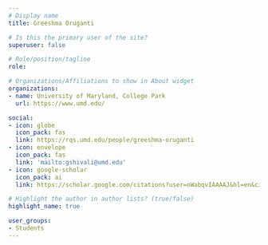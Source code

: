 ```yaml
---
# Display name
title: Greeshma Oruganti

# Is this the primary user of the site?
superuser: false

# Role/position/tagline
role: 

# Organizations/Affiliations to show in About widget
organizations:
- name: University of Maryland, College Park
  url: https://www.umd.edu/

social:
- icon: globe
  icon_pack: fas
  link: https://rqs.umd.edu/people/greeshma-oruganti
- icon: envelope
  icon_pack: fas
  link: 'mailto:gshivali@umd.edu'
- icon: google-scholar
  icon_pack: ai
  link: https://scholar.google.com/citations?user=nWabqvIAAAAJ&hl=en&citsig=ANVigOt95nNyTy36ZH5Ig470wvpe

# Highlight the author in author lists? (true/false)
highlight_name: true

user_groups:
- Students
---
```

